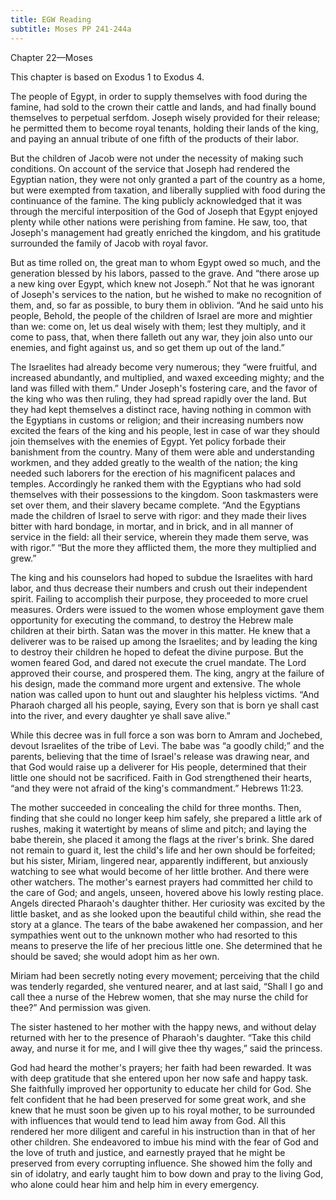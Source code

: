 ```yaml
---
title: EGW Reading
subtitle: Moses PP 241-244a
---
```


Chapter 22—Moses

This chapter is based on Exodus 1 to Exodus 4.

The people of Egypt, in order to supply themselves with food during the famine, had sold to the crown their cattle and lands, and had finally bound themselves to perpetual serfdom. Joseph wisely provided for their release; he permitted them to become royal tenants, holding their lands of the king, and paying an annual tribute of one fifth of the products of their labor.

But the children of Jacob were not under the necessity of making such conditions. On account of the service that Joseph had rendered the Egyptian nation, they were not only granted a part of the country as a home, but were exempted from taxation, and liberally supplied with food during the continuance of the famine. The king publicly acknowledged that it was through the merciful interposition of the God of Joseph that Egypt enjoyed plenty while other nations were perishing from famine. He saw, too, that Joseph's management had greatly enriched the kingdom, and his gratitude surrounded the family of Jacob with royal favor.

But as time rolled on, the great man to whom Egypt owed so much, and the generation blessed by his labors, passed to the grave. And “there arose up a new king over Egypt, which knew not Joseph.” Not that he was ignorant of Joseph's services to the nation, but he wished to make no recognition of them, and, so far as possible, to bury them in oblivion. “And he said unto his people, Behold, the people of the children of Israel are more and mightier than we: come on, let us deal wisely with them; lest they multiply, and it come to pass, that, when there falleth out any war, they join also unto our enemies, and fight against us, and so get them up out of the land.”

The Israelites had already become very numerous; they “were fruitful, and increased abundantly, and multiplied, and waxed exceeding mighty; and the land was filled with them.” Under Joseph's fostering care, and the favor of the king who was then ruling, they had spread rapidly over the land. But they had kept themselves a distinct race, having nothing in common with the Egyptians in customs or religion; and their increasing numbers now excited the fears of the king and his people, lest in case of war they should join themselves with the enemies of Egypt. Yet policy forbade their banishment from the country. Many of them were able and understanding workmen, and they added greatly to the wealth of the nation; the king needed such laborers for the erection of his magnificent palaces and temples. Accordingly he ranked them with the Egyptians who had sold themselves with their possessions to the kingdom. Soon taskmasters were set over them, and their slavery became complete. “And the Egyptians made the children of Israel to serve with rigor: and they made their lives bitter with hard bondage, in mortar, and in brick, and in all manner of service in the field: all their service, wherein they made them serve, was with rigor.” “But the more they afflicted them, the more they multiplied and grew.”

The king and his counselors had hoped to subdue the Israelites with hard labor, and thus decrease their numbers and crush out their independent spirit. Failing to accomplish their purpose, they proceeded to more cruel measures. Orders were issued to the women whose employment gave them opportunity for executing the command, to destroy the Hebrew male children at their birth. Satan was the mover in this matter. He knew that a deliverer was to be raised up among the Israelites; and by leading the king to destroy their children he hoped to defeat the divine purpose. But the women feared God, and dared not execute the cruel mandate. The Lord approved their course, and prospered them. The king, angry at the failure of his design, made the command more urgent and extensive. The whole nation was called upon to hunt out and slaughter his helpless victims. “And Pharaoh charged all his people, saying, Every son that is born ye shall cast into the river, and every daughter ye shall save alive.”

While this decree was in full force a son was born to Amram and Jochebed, devout Israelites of the tribe of Levi. The babe was “a goodly child;” and the parents, believing that the time of Israel's release was drawing near, and that God would raise up a deliverer for His people, determined that their little one should not be sacrificed. Faith in God strengthened their hearts, “and they were not afraid of the king's commandment.” Hebrews 11:23.

The mother succeeded in concealing the child for three months. Then, finding that she could no longer keep him safely, she prepared a little ark of rushes, making it watertight by means of slime and pitch; and laying the babe therein, she placed it among the flags at the river's brink. She dared not remain to guard it, lest the child's life and her own should be forfeited; but his sister, Miriam, lingered near, apparently indifferent, but anxiously watching to see what would become of her little brother. And there were other watchers. The mother's earnest prayers had committed her child to the care of God; and angels, unseen, hovered above his lowly resting place. Angels directed Pharaoh's daughter thither. Her curiosity was excited by the little basket, and as she looked upon the beautiful child within, she read the story at a glance. The tears of the babe awakened her compassion, and her sympathies went out to the unknown mother who had resorted to this means to preserve the life of her precious little one. She determined that he should be saved; she would adopt him as her own.

Miriam had been secretly noting every movement; perceiving that the child was tenderly regarded, she ventured nearer, and at last said, “Shall I go and call thee a nurse of the Hebrew women, that she may nurse the child for thee?” And permission was given.

The sister hastened to her mother with the happy news, and without delay returned with her to the presence of Pharaoh's daughter. “Take this child away, and nurse it for me, and I will give thee thy wages,” said the princess.

God had heard the mother's prayers; her faith had been rewarded. It was with deep gratitude that she entered upon her now safe and happy task. She faithfully improved her opportunity to educate her child for God. She felt confident that he had been preserved for some great work, and she knew that he must soon be given up to his royal mother, to be surrounded with influences that would tend to lead him away from God. All this rendered her more diligent and careful in his instruction than in that of her other children. She endeavored to imbue his mind with the fear of God and the love of truth and justice, and earnestly prayed that he might be preserved from every corrupting influence. She showed him the folly and sin of idolatry, and early taught him to bow down and pray to the living God, who alone could hear him and help him in every emergency.